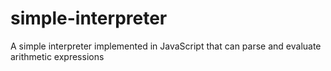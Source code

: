 # simple-interpreter
A simple interpreter implemented in JavaScript that can parse and evaluate arithmetic expressions 
